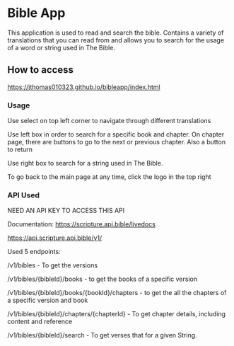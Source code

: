 # Bible App

This application is used to read and search the bible. Contains a variety of translations that you can read from and allows you to search for the usage of a word or string used in The Bible.

## How to access

https://jthomas010323.github.io/bibleapp/index.html

### Usage

Use select on top left corner to navigate through different translations

Use left box in order to search for a specific book and chapter. On chapter page, there are buttons to go to the next or previous chapter. Also a button to return

Use right box to search for a string used in The Bible.

To go back to the main page at any time, click the logo in the top right

### API Used

NEED AN API KEY TO ACCESS THIS API

Documentation: https://scripture.api.bible/livedocs

https://api.scripture.api.bible/v1/

Used 5 endpoints:

/v1/bibles - To get the versions

/v1/bibles/{bibleId}/books - to get the books of a specific version

​/v1​/bibles​/{bibleId}​/books​/{bookId}​/chapters - to get the all the chapters of a specific version and book

/v1/bibles/{bibleId}/chapters/{chapterId} - To get chapter details, including content and reference

/v1/bibles/{bibleId}/search - To get verses that for a given String.
